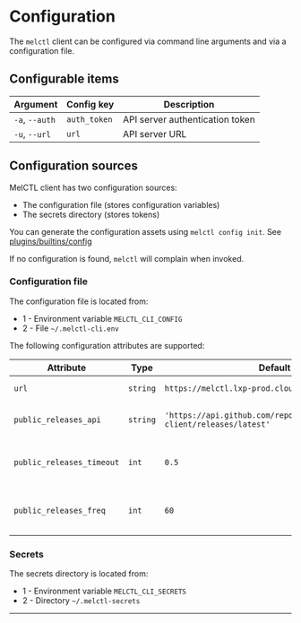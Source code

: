 # Configuration

The `melctl` client can be configured via command line arguments and via a
configuration file.

## Configurable items

| Argument       | Config key   | Description                     |
| -------------- | ------------ | ------------------------------- |
| `-a`, `--auth` | `auth_token` | API server authentication token |
| `-u`, `--url`  | `url`        | API server URL                  |

## Configuration sources

MelCTL client has two configuration sources:

* The configuration file (stores configuration variables)
* The secrets directory (stores tokens)

You can generate the configuration assets using `melctl config init`.
See [plugins/builtins/config](./plugins/builtins/config.md)

If no configuration is found, `melctl` will complain when invoked.

### Configuration file

The configuration file is located from:

* 1 - Environment variable `MELCTL_CLI_CONFIG`
* 2 - File `~/.melctl-cli.env`

The following configuration attributes are supported:

| Attribute                 | Type     | Default                                                                   | Description                   |
| ------------------------- | -------- | ------------------------------------------------------------------------- | ----------------------------- |
| `url`                     | `string` | `https://melctl.lxp-prod.cloud.lxp.lu`                                    | MelCtl API server URL         |
| `public_releases_api`     | `string` | `'https://api.github.com/repos/LuxProvide/melctl-client/releases/latest'` | Public release URL            |
| `public_releases_timeout` | `int`    | `0.5`                                                                     | Public update check timeout   |
| `public_releases_freq`    | `int`    | `60`                                                                      | Public update check frequency |

### Secrets

The secrets directory is located from:

* 1 - Environment variable `MELCTL_CLI_SECRETS`
* 2 - Directory `~/.melctl-secrets`

---
